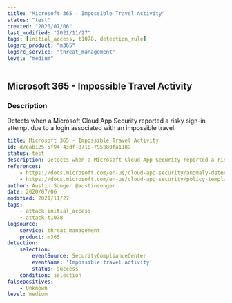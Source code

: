 ```yaml
---
title: "Microsoft 365 - Impossible Travel Activity"
status: "test"
created: "2020/07/06"
last_modified: "2021/11/27"
tags: [initial_access, t1078, detection_rule]
logsrc_product: "m365"
logsrc_service: "threat_management"
level: "medium"
---
```


## Microsoft 365 - Impossible Travel Activity

### Description

Detects when a Microsoft Cloud App Security reported a risky sign-in attempt due to a login associated with an impossible travel.

```yml
title: Microsoft 365 - Impossible Travel Activity
id: d7eab125-5f94-43df-8710-795b80fa1189
status: test
description: Detects when a Microsoft Cloud App Security reported a risky sign-in attempt due to a login associated with an impossible travel.
references:
    - https://docs.microsoft.com/en-us/cloud-app-security/anomaly-detection-policy
    - https://docs.microsoft.com/en-us/cloud-app-security/policy-template-reference
author: Austin Songer @austinsonger
date: 2020/07/06
modified: 2021/11/27
tags:
    - attack.initial_access
    - attack.t1078
logsource:
    service: threat_management
    product: m365
detection:
    selection:
        eventSource: SecurityComplianceCenter
        eventName: 'Impossible travel activity'
        status: success
    condition: selection
falsepositives:
    - Unknown
level: medium

```

